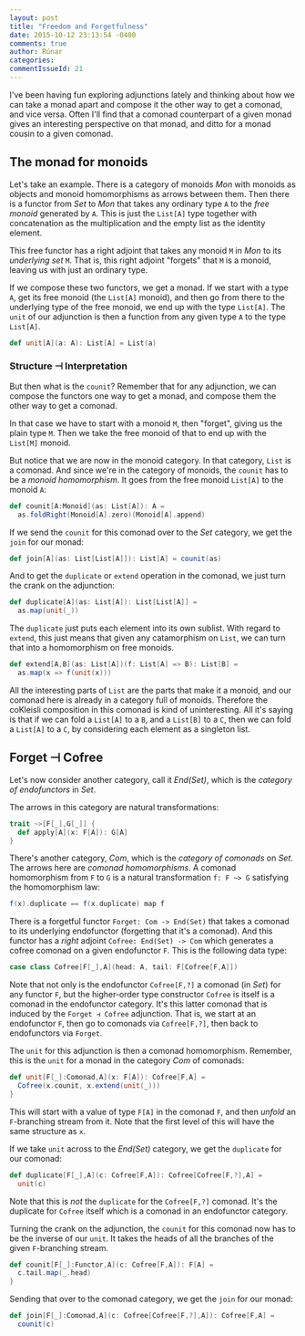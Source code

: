 ```yaml
---
layout: post
title: "Freedom and Forgetfulness"
date: 2015-10-12 23:13:54 -0400
comments: true
author: Rúnar
categories: 
commentIssueId: 21
---
```


I've been having fun exploring adjunctions lately and thinking about how we can take a monad apart and compose it the other way to get a comonad, and vice versa. Often I'll find that a comonad counterpart of a given monad gives an interesting perspective on that monad, and ditto for a monad cousin to a given comonad.

## The monad for monoids

Let's take an example. There is a category of monoids _Mon_ with monoids as objects and monoid homomorphisms as arrows between them. Then there is a functor from _Set_ to _Mon_ that takes any ordinary type `A` to the _free monoid_ generated by `A`. This is just the `List[A]` type together with concatenation as the multiplication and the empty list as the identity element.

This free functor has a right adjoint that takes any monoid `M` in _Mon_ to its _underlying set_ `M`. That is, this right adjoint "forgets" that `M` is a monoid, leaving us with just an ordinary type.

If we compose these two functors, we get a monad. If we start with a type `A`, get its free monoid (the `List[A]` monoid), and then go from there to the underlying type of the free monoid, we end up with the type `List[A]`. The `unit` of our adjunction is then a function from any given type `A` to the type `List[A]`.

``` scala
def unit[A](a: A): List[A] = List(a)
```

### Structure ⊣ Interpretation

But then what is the `counit`? Remember that for any adjunction, we can compose the functors one way to get a monad, and compose them the other way to get a comonad.

In that case we have to start with a monoid `M`, then "forget", giving us the plain type `M`. Then we take the free monoid of that to end up with the `List[M]` monoid.

But notice that we are now in the monoid category. In that category, `List` is a comonad. And since we're in the category of monoids, the `counit` has to be a _monoid homomorphism_. It goes from the free monoid `List[A]` to the monoid `A`:

``` scala
def counit[A:Monoid](as: List[A]): A =
  as.foldRight(Monoid[A].zero)(Monoid[A].append)
```

If we send the `counit` for this comonad over to the _Set_ category, we get the `join` for our monad:

``` scala
def join[A](as: List[List[A]]): List[A] = counit(as)
```

And to get the `duplicate` or `extend` operation in the comonad, we just turn the crank on the adjunction:

``` scala
def duplicate[A](as: List[A]): List[List[A]] =
  as.map(unit(_))
```

The `duplicate` just puts each element into its own sublist. With regard to `extend`, this just means that given any catamorphism on `List`, we can turn that into a homomorphism on free monoids.

``` scala
def extend[A,B](as: List[A])(f: List[A] => B): List[B] =
  as.map(x => f(unit(x)))
```

All the interesting parts of `List` are the parts that make it a monoid, and our comonad here is already in a category full of monoids. Therefore the coKleisli composition in this comonad is kind of uninteresting. All it's saying is that if we can fold a `List[A]` to a `B`, and a `List[B]` to a `C`, then we can fold a `List[A]` to a `C`, by considering each element as a singleton list.

## Forget ⊣ Cofree

Let's now consider another category, call it _End(Set)_, which is the _category of endofunctors_ in _Set_.

The arrows in this category are natural transformations:

``` scala
trait ~>[F[_],G[_]] {
  def apply[A](x: F[A]): G[A]
}
```

There's another category, _Com_, which is the _category of comonads_ on _Set_. The arrows here are _comonad homomorphisms_. A comonad homomorphism from `F` to `G` is a natural transformation `f: F ~> G` satisfying the homomorphism law:

``` scala
f(x).duplicate == f(x.duplicate) map f
```

There is a forgetful functor `Forget: Com -> End(Set)` that takes a comonad to its underlying endofunctor (forgetting that it's a comonad). And this functor has a _right_ adjoint `Cofree: End(Set) -> Com` which generates a cofree comonad on a given endofunctor `F`. This is the following data type:

``` scala
case class Cofree[F[_],A](head: A, tail: F[Cofree[F,A]])
```

Note that not only is the endofunctor `Cofree[F,?]` a comonad (in _Set_) for any functor `F`, but the higher-order type constructor `Cofree` is itself is a comonad in the endofunctor category. It's this latter comonad that is induced by the `Forget ⊣ Cofree` adjunction. That is, we start at an endofunctor `F`, then go to comonads via `Cofree[F,?]`, then back to endofunctors via `Forget`.

The `unit` for this adjunction is then a comonad homomorphism. Remember, this is the `unit` for a monad in the category _Com_ of comonads:

``` scala
def unit[F[_]:Comonad,A](x: F[A]): Cofree[F,A] =
  Cofree(x.counit, x.extend(unit(_)))
}
```

This will start with a value of type `F[A]` in the comonad `F`, and then _unfold_ an `F`-branching stream from it. Note that the first level of this will have the same structure as `x`.

If we take `unit` across to the _End(Set)_ category, we get the `duplicate` for our comonad:

``` scala
def duplicate[F[_],A](c: Cofree[F,A]): Cofree[Cofree[F,?],A] =
  unit(c)
```

Note that this is _not_ the `duplicate` for the `Cofree[F,?]` comonad. It's the duplicate for `Cofree` itself which is a comonad in an endofunctor category.

Turning the crank on the adjunction, the `counit` for this comonad now has to be the inverse of our `unit`. It takes the heads of all the branches of the given `F`-branching stream.

``` scala
def counit[F[_]:Functor,A](c: Cofree[F,A]): F[A] =
  c.tail.map(_.head)
}
```

Sending that over to the comonad category, we get the `join` for our monad:

``` scala
def join[F[_]:Comonad,A](c: Cofree[Cofree[F,?],A]): Cofree[F,A] =
  counit(c)
```


